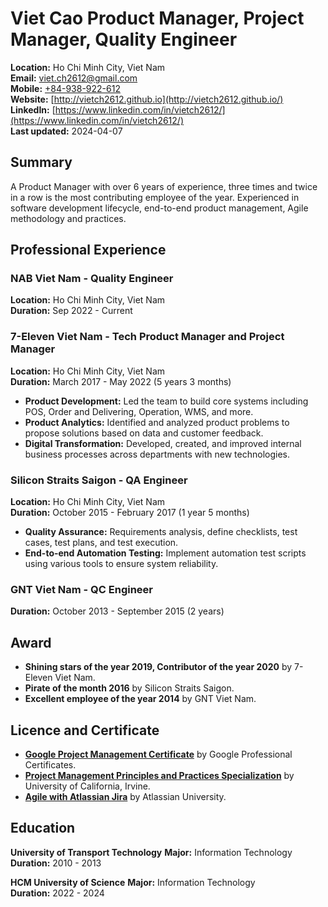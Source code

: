 # Viet Cao Product Manager, Project Manager, Quality Engineer

**Location:** Ho Chi Minh City, Viet Nam  
**Email:** [viet.ch2612@gmail.com](mailto:viet.ch2612@gmail.com)  
**Mobile:** [+84-938-922-612](tel:+84938922612)  
**Website:** [http://vietch2612.github.io](http://vietch2612.github.io/)  
**LinkedIn:** [https://www.linkedin.com/in/vietch2612/](https://www.linkedin.com/in/vietch2612/)  
**Last updated:** 2024-04-07

## Summary

A Product Manager with over 6 years of experience, three times and twice in a row is the most contributing employee of the year. Experienced in software development lifecycle, end-to-end product management, Agile methodology and practices.

## Professional Experience

### NAB Viet Nam - Quality Engineer

**Location:** Ho Chi Minh City, Viet Nam  
**Duration:** Sep 2022 - Current

### 7-Eleven Viet Nam - Tech Product Manager and Project Manager

**Location:** Ho Chi Minh City, Viet Nam  
**Duration:** March 2017 - May 2022 (5 years 3 months)

- **Product Development:** Led the team to build core systems including POS, Order and Delivering, Operation, WMS, and more.
- **Product Analytics:** Identified and analyzed product problems to propose solutions based on data and customer feedback.
- **Digital Transformation:** Developed, created, and improved internal business processes across departments with new technologies.

### Silicon Straits Saigon - QA Engineer

**Location:** Ho Chi Minh City, Viet Nam  
**Duration:** October 2015 - February 2017 (1 year 5 months)

- **Quality Assurance:** Requirements analysis, define checklists, test cases, test plans, and test execution.
- **End-to-end Automation Testing:** Implement automation test scripts using various tools to ensure system reliability.

### GNT Viet Nam - QC Engineer

**Duration:** October 2013 - September 2015 (2 years)

## Award

- **Shining stars of the year 2019, Contributor of the year 2020** by 7-Eleven Viet Nam.
- **Pirate of the month 2016** by Silicon Straits Saigon.
- **Excellent employee of the year 2014** by GNT Viet Nam.

## Licence and Certificate

- **[Google Project Management Certificate](https://www.coursera.org/account/accomplishments/specialization/certificate/HUB6LA4G4WHF)** by Google Professional Certificates.
- **[Project Management Principles and Practices Specialization](https://www.coursera.org/account/accomplishments/specialization/certificate/T7KQFGHZX4J2)** by University of California, Irvine.
- **[Agile with Atlassian Jira](https://www.coursera.org/account/accomplishments/certificate/K3PXCZCWU8FV)** by Atlassian University.

## Education

**University of Transport Technology**
**Major:** Information Technology  
**Duration:** 2010 - 2013

**HCM University of Science**
**Major:** Information Technology  
**Duration:** 2022 - 2024
